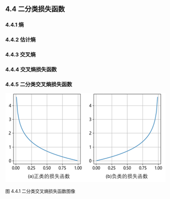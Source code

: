 
## 4.4 二分类损失函数

### 4.4.1 熵

### 4.4.2 估计熵

### 4.4.3 交叉熵

### 4.4.4 交叉熵损失函数

### 4.4.5 二分类交叉熵损失函数

<img src="./img/bce.png" width=520>

图 4.4.1 二分类交叉熵损失函数图像

